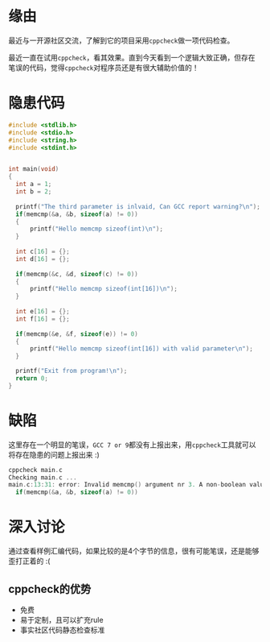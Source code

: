 # 缘由
最近与一开源社区交流，了解到它的项目采用`cppcheck`做一项代码检查。

最近一直在试用`cppcheck`，看其效果。直到今天看到一个逻辑大致正确，但存在笔误的代码，觉得`cppcheck`对程序员还是有很大辅助价值的！

# 隐患代码
```c
#include <stdlib.h>
#include <stdio.h>
#include <string.h>
#include <stdint.h>


int main(void)
{
  int a = 1;
  int b = 2;
  
  printf("The third parameter is inlvaid, Can GCC report warning?\n");
  if(memcmp(&a, &b, sizeof(a) != 0))
  {
      printf("Hello memcmp sizeof(int)\n");
  }
  
  int c[16] = {};
  int d[16] = {};
  
  if(memcmp(&c, &d, sizeof(c) != 0))
  {
      printf("Hello memcmp sizeof(int[16])\n");
  }
  
  int e[16] = {};
  int f[16] = {};
  
  if(memcmp(&e, &f, sizeof(e)) != 0)
  {
      printf("Hello memcmp sizeof(int[16]) with valid parameter\n");
  }

  printf("Exit from program!\n");
  return 0;
}
```

# 缺陷
这里存在一个明显的笔误，`GCC 7 or 9`都没有上报出来，用`cppcheck`工具就可以将存在隐患的问题上报出来 :)

```c
cppcheck main.c
Checking main.c ...
main.c:13:31: error: Invalid memcmp() argument nr 3. A non-boolean value is required. [invalidFunctionArgBool]
  if(memcmp(&a, &b, sizeof(a) != 0))
```
# 深入讨论
通过查看样例汇编代码，如果比较的是4个字节的信息，很有可能笔误，还是能够歪打正着的 :(

## cppcheck的优势
+ 免费
+ 易于定制，且可以扩充rule
+ 事实社区代码静态检查标准


